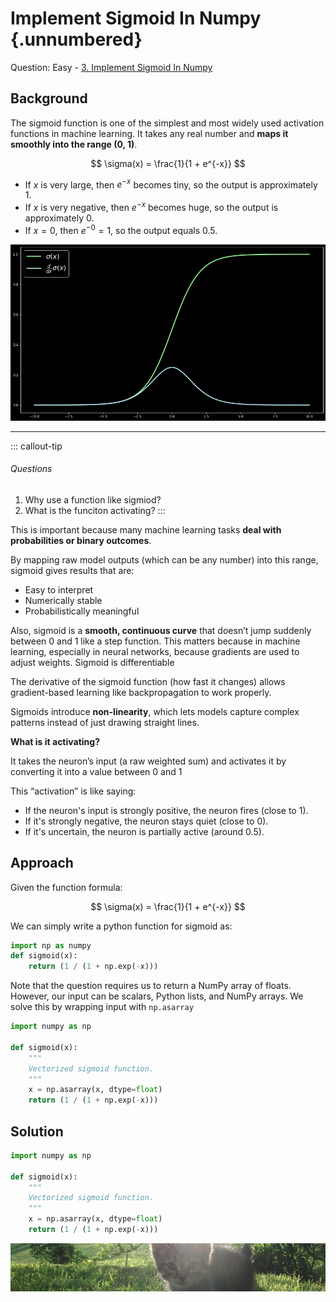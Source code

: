 # Implement Sigmoid In Numpy {.unnumbered}

Question: Easy - [3. Implement Sigmoid In Numpy](https://www.tensortonic.com/problems/sigmoid-numpy)

## Background

The sigmoid function is one of the simplest and most widely used activation functions in machine learning. It takes any real number and **maps it smoothly into the range (0, 1)**.

$$ \sigma(x) = \frac{1}{1 + e^{-x}} $$

- If $x$ is very large, then $e^{-x}$ becomes tiny, so the output is approximately $1$.  
- If $x$ is very negative, then $e^{-x}$ becomes huge, so the output is approximately $0$.  
- If $x = 0$, then $e^{-0} = 1$, so the output equals $0.5$.

![](../images/sigmoid-function.png)

--- 

::: callout-tip
###### Questions
1. Why use a function like sigmiod?
2. What is the funciton activating?
:::

This is important because many machine learning tasks **deal with probabilities or binary outcomes**.

By mapping raw model outputs (which can be any number) into this range, sigmoid gives results that are:

- Easy to interpret
- Numerically stable
- Probabilistically meaningful

Also, sigmoid is a **smooth, continuous curve** that doesn’t jump suddenly between 0 and 1 like a step function. This matters because in machine learning, especially in neural networks, because gradients are used to adjust weights. Sigmoid is differentiable 

The derivative of the sigmoid function (how fast it changes) allows gradient-based learning like backpropagation to work properly.

Sigmoids introduce **non-linearity**, which lets models capture complex patterns instead of just drawing straight lines.

**What is it activating?**

It takes the neuron’s input (a raw weighted sum) and activates it by converting it into a value between 0 and 1

This “activation” is like saying:  

- If the neuron's input is strongly positive, the neuron fires (close to $1$).  
- If it's strongly negative, the neuron stays quiet (close to $0$).  
- If it's uncertain, the neuron is partially active (around $0.5$).  

## Approach 

Given the function formula: 

$$ \sigma(x) = \frac{1}{1 + e^{-x}} $$

We can simply write a python function for sigmoid as:
```py
import np as numpy
def sigmoid(x):
    return (1 / (1 + np.exp(-x)))
```

Note that the question requires us to return a NumPy array of floats. However, our input can be scalars, Python lists, and NumPy arrays. We solve this by wrapping input with `np.asarray`

```py
import numpy as np

def sigmoid(x):
    """
    Vectorized sigmoid function.
    """
    x = np.asarray(x, dtype=float)
    return (1 / (1 + np.exp(-x)))
```



## Solution
```py
import numpy as np

def sigmoid(x):
    """
    Vectorized sigmoid function.
    """
    x = np.asarray(x, dtype=float)
    return (1 / (1 + np.exp(-x)))
```

![](../images/cat.png)
